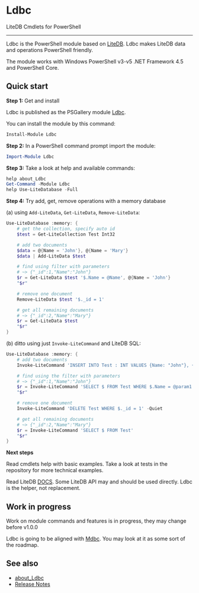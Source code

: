# Ldbc

LiteDB Cmdlets for PowerShell

***

Ldbc is the PowerShell module based on [LiteDB](https://www.litedb.org).
Ldbc makes LiteDB data and operations PowerShell friendly.

The module works with Windows PowerShell v3-v5 .NET Framework 4.5 and PowerShell Core.

## Quick start

**Step 1:** Get and install

Ldbc is published as the PSGallery module [Ldbc](https://www.powershellgallery.com/packages/Ldbc).

You can install the module by this command:

```powershell
Install-Module Ldbc
```

**Step 2:** In a PowerShell command prompt import the module:

```powershell
Import-Module Ldbc
```

**Step 3:** Take a look at help and available commands:

```powershell
help about_Ldbc
Get-Command -Module Ldbc
help Use-LiteDatabase -Full
```

**Step 4:** Try add, get, remove operations with a memory database

(a) using `Add-LiteData`, `Get-LiteData`, `Remove-LiteData`:

```powershell
Use-LiteDatabase :memory: {
    # get the collection, specify auto id
    $test = Get-LiteCollection Test Int32

    # add two documents
    $data = @{Name = 'John'}, @{Name = 'Mary'}
    $data | Add-LiteData $test

    # find using filter with parameters
    # ~> {"_id":1,"Name":"John"}
    $r = Get-LiteData $test '$.Name = @Name', @{Name = 'John'}
    "$r"

    # remove one document
    Remove-LiteData $test '$._id = 1'

    # get all remaining documents
    # ~> {"_id":2,"Name":"Mary"}
    $r = Get-LiteData $test
    "$r"
}
```

(b) ditto using just `Invoke-LiteCommand` and LiteDB SQL:

```powershell
Use-LiteDatabase :memory: {
    # add two documents
    Invoke-LiteCommand 'INSERT INTO Test : INT VALUES {Name: "John"}, {Name: "Mary"}' -Quiet

    # find using the filter with parameters
    # ~> {"_id":1,"Name":"John"}
    $r = Invoke-LiteCommand 'SELECT $ FROM Test WHERE $.Name = @param1' @{param1 = 'John'}
    "$r"

    # remove one document
    Invoke-LiteCommand 'DELETE Test WHERE $._id = 1' -Quiet

    # get all remaining documents
    # ~> {"_id":2,"Name":"Mary"}
    $r = Invoke-LiteCommand 'SELECT $ FROM Test'
    "$r"
}
```

**Next steps**

Read cmdlets help with basic examples. Take a look at tests in the repository
for more technical examples.

Read LiteDB [DOCS](https://www.litedb.org/docs/). Some LiteDB API may and
should be used directly. Ldbc is the helper, not replacement.

## Work in progress

Work on module commands and features is in progress, they may change before v1.0.0

Ldbc is going to be aligned with [Mdbc](https://github.com/nightroman/Mdbc).
You may look at it as some sort of the roadmap.

## See also

- [about_Ldbc](https://github.com/nightroman/Ldbc/blob/master/Module/en-US/about_Ldbc.help.txt)
- [Release Notes](https://github.com/nightroman/Ldbc/blob/master/Release-Notes.md)
